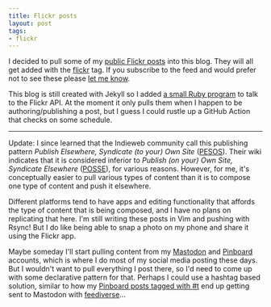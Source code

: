 ```yaml
---
title: Flickr posts
layout: post
tags:
- flickr
---
```


I decided to pull some of my [public Flickr posts](https://www.flickr.com/photos/inkdroid) into this blog. They will all get added with the [flickr](https://inkdroid.org/tag/flickr/) tag. If you subscribe to the feed and would prefer not to see these please [let me know](mailto:ehs@pobox.com). 

This blog is still created with Jekyll so I added [a small Ruby program](https://github.com/edsu/inkdroid.org/blob/main/_scripts/flickr.rb) to talk to the Flickr API. At the moment it only pulls them when I happen to be authoring/publishing a post, but I guess I could rustle up a GitHub Action that checks on some schedule.

---

Update: I since learned that the Indieweb community call this publishing pattern *Publish Elsewhere, Syndicate (to your) Own Site* ([PESOS]). Their wiki indicates that it is considered inferior to *Publish (on your) Own Site, Syndicate Elsewhere* ([POSSE]), for various reasons. However, for me, it's conceptually easier to pull various types of content than it is to compose one type of content and push it elsewhere.

Different platforms tend to have apps and editing functionality that affords the type of content that is being composed, and I have no plans on replicating that here. I'm still writing these posts in Vim and pushing with Rsync! But I do like being able to snap a photo on my phone and share it using the Flickr app.

Maybe someday I'll start pulling content from my [Mastodon] and [Pinboard] accounts, which is where I do most of my social media posting these days. But I wouldn't want to pull everything I post there, so I'd need to come up with some declarative pattern for that. Perhaps I could use a hashtag based solution, similar to how my [Pinboard posts tagged with #t] end up getting sent to Mastodon with [feediverse]...

[PESOS]: https://indieweb.org/PESOS
[POSSE]: https://indieweb.org/POSSE
[Mastodon]: https://social.coop/@edsu
[Pinboard]: https://pinboard.in/u:edsu
[feediverse]: https://pypi.org/project/feediverse/
[Pinboard posts tagged with #t]: https://pinboard.in/u:edsu/t:t

